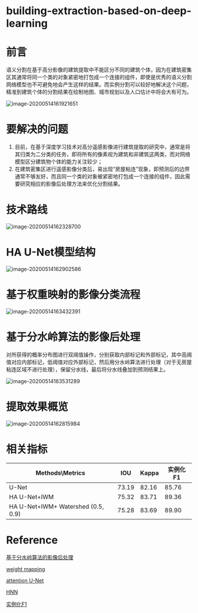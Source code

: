 # building-extraction-based-on-deep-learning
# 前言

语义分割在基于高分影像的建筑提取中不能区分不同的建筑个体，因为在建筑密集区其通常将同一个类的对象紧密地打包成一个连接的组件，即使是优秀的语义分割网络模型也不可避免地会产生这样的结果。而实例分割可以较好地解决这个问题，精准到建筑个体的分割结果在绘制地图、城市规划以及人口估计中将会大有可为。

![image-20200514161921651](https://i.loli.net/2020/05/14/9fhBbeiRd6NTagC.png)

# 要解决的问题

1. 目前，在基于深度学习技术对高分遥感影像进行建筑提取的研究中，通常是将其归类为二分类的任务，即将所有的像素视为建筑和非建筑这两类，而对网络模型区分建筑物个体的能力关注较少；
2. 在建筑密集区进行遥感影像分类后，易出现“房屋粘连”现象，即预测后的边界通常不够友好，而且同一个类的对象被紧密地打包成一个连接的组件，因此需要研究相应的影像后处理方法来优化分割结果。

# 技术路线

![image-20200514162328700](https://i.loli.net/2020/05/14/WoJa7CBqY49GRzf.png)

# HA U-Net模型结构

![image-20200514162902586](https://i.loli.net/2020/05/14/blQ7y1hTmxXzG6P.png)

# 基于权重映射的影像分类流程

![image-20200514163432391](https://i.loli.net/2020/05/14/wnv86TGWkPCKigD.png)

# 基于分水岭算法的影像后处理

对所获得的概率分布图进行双阈值操作，分别获取内部标记和外部标记，其中高阈值对应内部标记，低阈值对应外部标记，然后用分水岭算法进行处理（对于无房屋粘连区域不进行处理），保留分水线，最后将分水线叠加到预测结果上。

![image-20200514163531289](https://i.loli.net/2020/05/14/ZxluaiLJ7nCTqGw.png)

# 提取效果概览

![image-20200514162815984](https://i.loli.net/2020/05/14/yBCZMfUs2OA4xmQ.png)

# 相关指标

| Methods\Metrics                    | IOU   | Kappa | 实例化F1 |
| ---------------------------------- | ----- | ----- | -------- |
| U-Net                              | 73.19 | 82.16 | 85.76    |
| HA U-Net+IWM                       | 75.32 | 83.71 | 89.36    |
| HA U-Net+IWM+ Watershed (0.5, 0.9) | 75.28 | 83.69 | 89.90    |

# Reference

[基于分水岭算法的影像后处理](https://spark-in.me/post/playing-with-dwt-and-ds-bowl-2018)

[weight mapping](https://arxiv.org/pdf/1802.07465.pdf)

[attention U-Net](https://arxiv.org/pdf/1804.03999.pdf)

[HNN](https://www.semanticscholar.org/paper/A-Holistically-Nested-U-Net%3A-Surgical-Instrument-on-Yu-Wang/52b9f2f06a15cc67422fe03f6af7541b3dc717f8)

[实例化F1](https://tianchi.aliyun.com/competition/entrance/231767/information)

